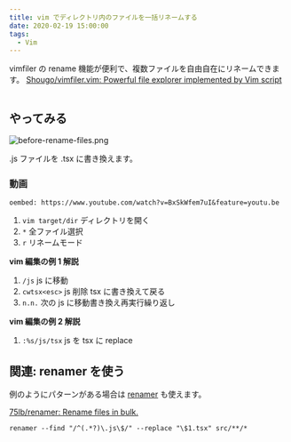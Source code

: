 ```yaml
---
title: vim でディレクトリ内のファイルを一括リネームする
date: 2020-02-19 15:00:00
tags:
  - Vim
---
```


vimfiler の rename 機能が便利で、複数ファイルを自由自在にリネームできます。
[Shougo/vimfiler\.vim: Powerful file explorer implemented by Vim script](https://github.com/Shougo/vimfiler.vim)

```toc

```

## やってみる

![before-rename-files.png](https://elzup-image-storage.s3.amazonaws.com/blog/before-rename-files.png)

.js ファイルを .tsx に書き換えます。

### 動画

`oembed: https://www.youtube.com/watch?v=BxSkWfem7uI&feature=youtu.be`

1. `vim target/dir` ディレクトリを開く
1. `*` 全ファイル選択
1. `r` リネームモード

**vim 編集の例 1 解説**

1. `/js` js に移動
1. `cwtsx<esc>` js 削除 tsx に書き換えて戻る
1. `n.n.` 次の js に移動書き換え再実行繰り返し

**vim 編集の例 2 解説**

1. `:%s/js/tsx` js を tsx に replace

## 関連: renamer を使う

例のようにパターンがある場合は [renamer](https://github.com/75lb/renamer) も使えます。

[75lb/renamer: Rename files in bulk\.](https://github.com/75lb/renamer)

```
renamer --find "/^(.*?)\.js\$/" --replace "\$1.tsx" src/**/*
```
